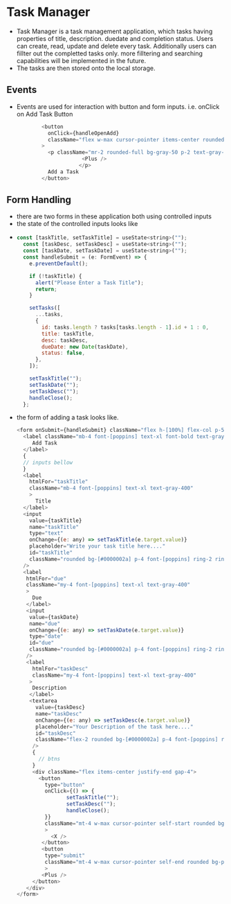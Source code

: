 # Task Manager

- Task Manager is a task management application, which tasks having properties of title, description. duedate and completion status. Users can create, read, update and delete every task. Additionally users can fillter out the completted tasks only. more filltering and searching capabilities will be implemented in the future.
- The tasks are then stored onto the local storage.

## Events

- Events are used for interaction with button and form inputs. i.e. onClick on Add Task Button
  ```js
          <button
            onClick={handleOpenAdd}
            className="flex w-max cursor-pointer items-center rounded-2xl bg-gray-100 p-3 font-[poppins] text-purple-950 shadow-2xs shadow-purple-900 duration-100 ease-in hover:bg-purple-600 hover:text-gray-50 hover:shadow-xl active:bg-purple-900"
          >
            <p className="mr-2 rounded-full bg-gray-50 p-2 text-gray-500">
              	       <Plus />
                      </p>
            Add a Task
          </button>
  ```

## Form Handling

- there are two forms in these application both using controlled inputs
- the state of the controlled inputs looks like
- ```js
  const [taskTitle, setTaskTitle] = useState<string>("");
    const [taskDesc, setTaskDesc] = useState<string>("");
    const [taskDate, setTaskDate] = useState<string>("");
    const handleSubmit = (e: FormEvent) => {
      e.preventDefault();

      if (!taskTitle) {
        alert("Please Enter a Task Title");
        return;
      }

      setTasks([
        ...tasks,
        {
          id: tasks.length ? tasks[tasks.length - 1].id + 1 : 0,
          title: taskTitle,
          desc: taskDesc,
          dueDate: new Date(taskDate),
          status: false,
        },
      ]);

      setTaskTitle("");
      setTaskDate("");
      setTaskDesc("");
      handleClose();
    };
  ```
- the form of adding a task looks like.
  ```js
  <form onSubmit={handleSubmit} className="flex h-[100%] flex-col p-5">
    <label className="mb-4 font-[poppins] text-xl font-bold text-gray-50">
       Add Task
    </label>
    {
    // inputs bellow
    }
    <label
      htmlFor="taskTitle"
      className="mb-4 font-[poppins] text-xl text-gray-400"
      >
        Title
    </label>
    <input
      value={taskTitle}
      name="taskTitle"
      type="text"
      onChange={(e: any) => setTaskTitle(e.target.value)}
      placeholder="Write your task title here...."
      id="taskTitle"
      className="rounded bg-[#0000002a] p-4 font-[poppins] ring-2 ring-purple-800 transition-colors duration-200 ease-in focus:bg-transparent"
    />
    <label
     htmlFor="due"
     className="my-4 font-[poppins] text-xl text-gray-400"
     >
       Due
     </label>
     <input
      value={taskDate}
      name="due"
      onChange={(e: any) => setTaskDate(e.target.value)}
      type="date"
      id="due"
      className="rounded bg-[#0000002a] p-4 font-[poppins] ring-2 ring-purple-800 transition-colors duration-200 ease-in focus:bg-transparent"
     />
     <label
       htmlFor="taskDesc"
       className="my-4 font-[poppins] text-xl text-gray-400"
      >
       Description
      </label>
      <textarea
        value={taskDesc}
        name="taskDesc"
        onChange={(e: any) => setTaskDesc(e.target.value)}
        placeholder="Your Description of the task here...."
        id="taskDesc"
        className="flex-2 rounded bg-[#0000002a] p-4 font-[poppins] ring-2 ring-purple-800 transition-colors duration-200 ease-in focus:bg-transparent"
       />
       {
         // btns
       }
       <div className="flex items-center justify-end gap-4">
         <button
           type="button"
           onClick={() => {
                  setTaskTitle("");
                  setTaskDesc("");
                  handleClose();
           }}
           className="mt-4 w-max cursor-pointer self-start rounded bg-red-200 p-4 font-[poppins] text-red-600 duration-200 ease-in hover:bg-red-600 hover:text-red-200"
           >
             <X />
          </button>
          <button
           type="submit"
           className="mt-4 w-max cursor-pointer self-end rounded bg-purple-200 p-4 font-[poppins] text-purple-600 duration-200 ease-in hover:bg-purple-600 hover:text-purple-200"
           >
          <Plus />
       </button>
     </div>
  </form>
  ```
